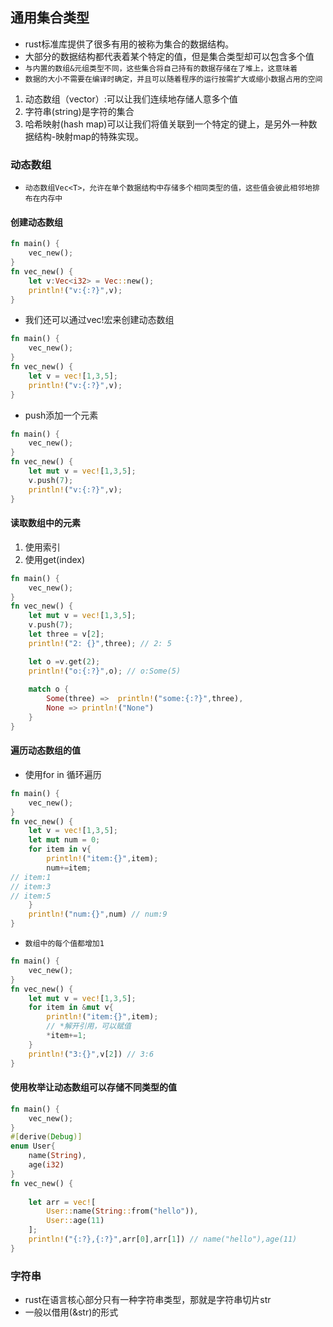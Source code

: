 ## 通用集合类型
* rust标准库提供了很多有用的被称为集合的数据结构。
* 大部分的数据结构都代表着某个特定的值，但是集合类型却可以包含多个值
* `与内置的数组&元组类型不同，这些集合将自己持有的数据存储在了堆上，这意味着`
* `数据的大小不需要在编译时确定，并且可以随着程序的运行按需扩大或缩小数据占用的空间`
1. 动态数组（vector）:可以让我们连续地存储人意多个值
2. 字符串(string)是字符的集合
3. 哈希映射(hash map)可以让我们将值关联到一个特定的键上，是另外一种数据结构-映射map的特殊实现。


### 动态数组
* `动态数组Vec<T>，允许在单个数据结构中存储多个相同类型的值，这些值会彼此相邻地排布在内存中`

#### 创建动态数组
```rust
fn main() {
    vec_new();
}
fn vec_new() {
    let v:Vec<i32> = Vec::new();
    println!("v:{:?}",v);
}
```
* 我们还可以通过vec!宏来创建动态数组
```rust
fn main() {
    vec_new();
}
fn vec_new() {
    let v = vec![1,3,5];
    println!("v:{:?}",v);
}
```
* push添加一个元素
```rust
fn main() {
    vec_new();
}
fn vec_new() {
    let mut v = vec![1,3,5];
    v.push(7);
    println!("v:{:?}",v);
}
```

####  读取数组中的元素
1. 使用索引
2. 使用get(index)
```rust
fn main() {
    vec_new();
}
fn vec_new() {
    let mut v = vec![1,3,5];
    v.push(7);
    let three = v[2];
    println!("2: {}",three); // 2: 5

    let o =v.get(2);
    println!("o:{:?}",o); // o:Some(5)
    
    match o {
        Some(three) =>  println!("some:{:?}",three),
        None => println!("None")
    }
}
```

#### 遍历动态数组的值
* 使用for in 循环遍历
```rust
fn main() {
    vec_new();
}
fn vec_new() {
    let v = vec![1,3,5];
    let mut num = 0;
    for item in v{
        println!("item:{}",item);
        num+=item;
// item:1
// item:3
// item:5
    }
    println!("num:{}",num) // num:9
}
```
* `数组中的每个值都增加1`
```rust
fn main() {
    vec_new();
}
fn vec_new() {
    let mut v = vec![1,3,5];
    for item in &mut v{
        println!("item:{}",item);
        // *解开引用，可以赋值
        *item+=1;
    }
    println!("3:{}",v[2]) // 3:6
}
```

#### 使用枚举让动态数组可以存储不同类型的值
```rust
fn main() {
    vec_new();
}
#[derive(Debug)]
enum User{
    name(String),
    age(i32)
}
fn vec_new() {
    
    let arr = vec![
        User::name(String::from("hello")),
        User::age(11)
    ];
    println!("{:?},{:?}",arr[0],arr[1]) // name("hello"),age(11)
}
```

### 字符串
* rust在语言核心部分只有一种字符串类型，那就是字符串切片str
* 一般以借用(&str)的形式




